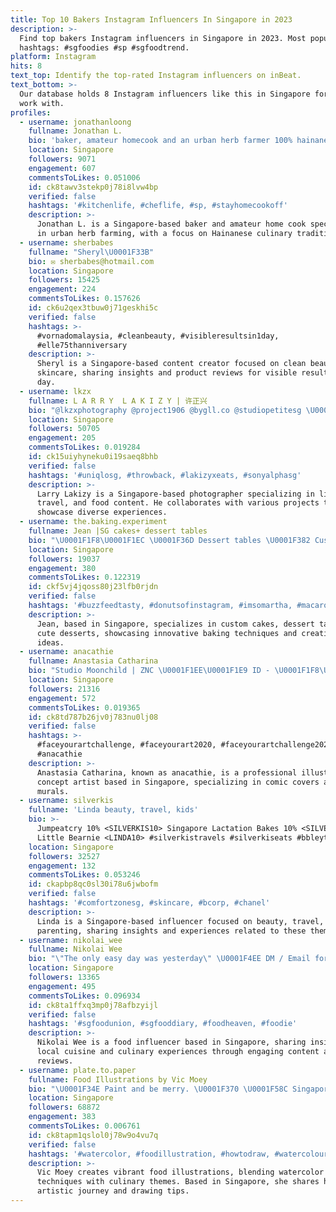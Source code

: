 ```yaml
---
title: Top 10 Bakers Instagram Influencers In Singapore in 2023
description: >-
  Find top bakers Instagram influencers in Singapore in 2023. Most popular
  hashtags: #sgfoodies #sp #sgfoodtrend.
platform: Instagram
hits: 8
text_top: Identify the top-rated Instagram influencers on inBeat.
text_bottom: >-
  Our database holds 8 Instagram influencers like this in Singapore for you to
  work with.
profiles:
  - username: jonathanloong
    fullname: Jonathan L.
    bio: 'baker, amateur homecook and an urban herb farmer 100% hainanese'
    location: Singapore
    followers: 9071
    engagement: 607
    commentsToLikes: 0.051006
    id: ck8tawv3stekp0j78i8lvw4bp
    verified: false
    hashtags: '#kitchenlife, #cheflife, #sp, #stayhomecookoff'
    description: >-
      Jonathan L. is a Singapore-based baker and amateur home cook specializing
      in urban herb farming, with a focus on Hainanese culinary traditions.
  - username: sherbabes
    fullname: "Sheryl\U0001F33B"
    bio: ✉️ sherbabes@hotmail.com
    location: Singapore
    followers: 15425
    engagement: 224
    commentsToLikes: 0.157626
    id: ck6u2qex3tbuw0j71geskhi5c
    verified: false
    hashtags: >-
      #vornadomalaysia, #cleanbeauty, #visibleresultsin1day,
      #elle75thanniversary
    description: >-
      Sheryl is a Singapore-based content creator focused on clean beauty and
      skincare, sharing insights and product reviews for visible results in one
      day.
  - username: lkzx
    fullname: L A R R Y  L A K I Z Y | 许正兴
    bio: "@lkzxphotography @project1906 @bygll.co @studiopetitesg \U0001F4E9: koh.larrykzx@gmail.com #lakizygram #lakizyxads #lakizytravels"
    location: Singapore
    followers: 50705
    engagement: 205
    commentsToLikes: 0.019284
    id: ck15uiyhyneku0i19saeq8bhb
    verified: false
    hashtags: '#uniqlosg, #throwback, #lakizyxeats, #sonyalphasg'
    description: >-
      Larry Lakizy is a Singapore-based photographer specializing in lifestyle,
      travel, and food content. He collaborates with various projects to
      showcase diverse experiences.
  - username: the.baking.experiment
    fullname: Jean |SG cakes+ dessert tables
    bio: "\U0001F1F8\U0001F1EC \U0001F36D Dessert tables \U0001F382 Custom cakes \U0001F369 Cute desserts *Please send enquiries via email/whatsapp* \U0001F4E7 thebakingexperiment.sg@gmail.com"
    location: Singapore
    followers: 19037
    engagement: 380
    commentsToLikes: 0.122319
    id: ckf5vj4jqoss80j23lfb0rjdn
    verified: false
    hashtags: '#buzzfeedtasty, #donutsofinstagram, #imsomartha, #macarons'
    description: >-
      Jean, based in Singapore, specializes in custom cakes, dessert tables, and
      cute desserts, showcasing innovative baking techniques and creative design
      ideas.
  - username: anacathie
    fullname: Anastasia Catharina
    bio: "Studio Moonchild | ZNC \U0001F1EE\U0001F1E9 ID - \U0001F1F8\U0001F1EC SG ✉️ anacathie@studiomoonchild.com Illustration • Concept Art • Comic Cover • Mural -Commission Closed-"
    location: Singapore
    followers: 21316
    engagement: 572
    commentsToLikes: 0.019365
    id: ck8td787b26jv0j783nu0lj08
    verified: false
    hashtags: >-
      #faceyourartchallenge, #faceyourart2020, #faceyourartchallenge2020,
      #anacathie
    description: >-
      Anastasia Catharina, known as anacathie, is a professional illustrator and
      concept artist based in Singapore, specializing in comic covers and
      murals.
  - username: silverkis
    fullname: 'Linda beauty, travel, kids'
    bio: >-
      Jumpeatcry 10% <SILVERKIS10> Singapore Lactation Bakes 10% <SILVERKIS10>
      Little Bearnie <LINDA10> #silverkistravels #silverkiseats #bbleyton
    location: Singapore
    followers: 32527
    engagement: 132
    commentsToLikes: 0.053246
    id: ckapbp8qc0sl30i78u6jwbofm
    verified: false
    hashtags: '#comfortzonesg, #skincare, #bcorp, #chanel'
    description: >-
      Linda is a Singapore-based influencer focused on beauty, travel, and
      parenting, sharing insights and experiences related to these themes.
  - username: nikolai_wee
    fullname: Nikolai Wee
    bio: "\"The only easy day was yesterday\" \U0001F4EE DM / Email for collab ⬇️ : nikolaiwee@hotmail.com"
    location: Singapore
    followers: 13365
    engagement: 495
    commentsToLikes: 0.096934
    id: ck8ta1ffxq3mp0j78afbzyijl
    verified: false
    hashtags: '#sgfoodunion, #sgfooddiary, #foodheaven, #foodie'
    description: >-
      Nikolai Wee is a food influencer based in Singapore, sharing insights on
      local cuisine and culinary experiences through engaging content and
      reviews.
  - username: plate.to.paper
    fullname: Food Illustrations by Vic Moey
    bio: "\U0001F34E Paint and be merry. \U0001F370 \U0001F58C️ Singaporean l SG \U0001F6E9️ Sweden"
    location: Singapore
    followers: 68872
    engagement: 383
    commentsToLikes: 0.006761
    id: ck8tapm1qslol0j78w9o4vu7q
    verified: false
    hashtags: '#watercolor, #foodillustration, #howtodraw, #watercolour'
    description: >-
      Vic Moey creates vibrant food illustrations, blending watercolor
      techniques with culinary themes. Based in Singapore, she shares her
      artistic journey and drawing tips.
---
```



